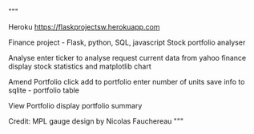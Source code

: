 """

Heroku
https://flaskprojectsw.herokuapp.com

Finance project - Flask, python, SQL, javascript
Stock portfolio analyser
 
Analyse
enter ticker to analyse 
request current data from yahoo finance
display stock statistics and matplotlib chart

Amend Portfolio
click add to portfolio
enter number of units
save info to sqlite - portfolio table

View Portfolio
display portfolio summary

Credit: MPL gauge design by Nicolas Fauchereau
"""
